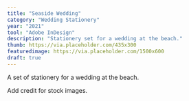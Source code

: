 ```yaml
---
title: "Seaside Wedding"
category: "Wedding Stationery"
year: "2021"
tool: "Adobe InDesign"
description: "Stationery set for a wedding at the beach."
thumb: https://via.placeholder.com/435x300
featuredimage: https://via.placeholder.com/1500x600 
draft: true
---
```


A set of stationery for a wedding at the beach.

Add credit for stock images.